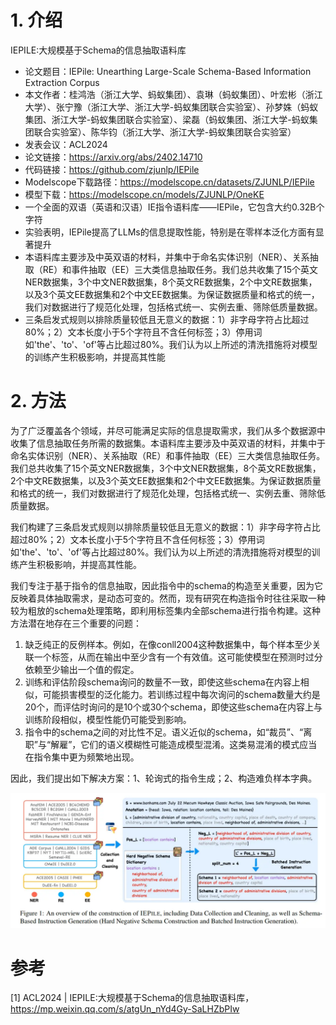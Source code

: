 # 1. 介绍

IEPILE:大规模基于Schema的信息抽取语料库
   - 论文题目：IEPile: Unearthing Large-Scale Schema-Based Information Extraction Corpus
   - 本文作者：桂鸿浩（浙江大学、蚂蚁集团）、袁琳（蚂蚁集团）、叶宏彬（浙江大学）、张宁豫（浙江大学、浙江大学-蚂蚁集团联合实验室）、孙梦姝（蚂蚁集团、浙江大学-蚂蚁集团联合实验室）、梁磊（蚂蚁集团、浙江大学-蚂蚁集团联合实验室）、陈华钧（浙江大学、浙江大学-蚂蚁集团联合实验室）
   - 发表会议：ACL2024
   - 论文链接：https://arxiv.org/abs/2402.14710
   - 代码链接：https://github.com/zjunlp/IEPile
   - Modelscope下载路径：https://modelscope.cn/datasets/ZJUNLP/IEPile
   - 模型下载：https://modelscope.cn/models/ZJUNLP/OneKE
   - 一个全面的双语（英语和汉语）IE指令语料库——IEPile，它包含大约0.32B个字符
   - 实验表明，IEPile提高了LLMs的信息提取性能，特别是在零样本泛化方面有显著提升
   - 本语料库主要涉及中英双语的材料，并集中于命名实体识别（NER）、关系抽取（RE）和事件抽取（EE）三大类信息抽取任务。我们总共收集了15个英文NER数据集，3个中文NER数据集，8个英文RE数据集，2个中文RE数据集，以及3个英文EE数据集和2个中文EE数据集。为保证数据质量和格式的统一，我们对数据进行了规范化处理，包括格式统一、实例去重、筛除低质量数据。
   - 三条启发式规则以排除质量较低且无意义的数据：1）非字母字符占比超过80%；2）文本长度小于5个字符且不含任何标签；3）停用词如'the'、'to'、'of'等占比超过80%。我们认为以上所述的清洗措施将对模型的训练产生积极影响，并提高其性能

# 2. 方法

为了广泛覆盖各个领域，并尽可能满足实际的信息提取需求，我们从多个数据源中收集了信息抽取任务所需的数据集。本语料库主要涉及中英双语的材料，并集中于命名实体识别（NER）、关系抽取（RE）和事件抽取（EE）三大类信息抽取任务。我们总共收集了15个英文NER数据集，3个中文NER数据集，8个英文RE数据集，2个中文RE数据集，以及3个英文EE数据集和2个中文EE数据集。为保证数据质量和格式的统一，我们对数据进行了规范化处理，包括格式统一、实例去重、筛除低质量数据。

我们构建了三条启发式规则以排除质量较低且无意义的数据：1）非字母字符占比超过80%；2）文本长度小于5个字符且不含任何标签；3）停用词如'the'、'to'、'of'等占比超过80%。我们认为以上所述的清洗措施将对模型的训练产生积极影响，并提高其性能。

我们专注于基于指令的信息抽取，因此指令中的schema的构造至关重要，因为它反映着具体抽取需求，是动态可变的。然而，现有研究在构造指令时往往采取一种较为粗放的schema处理策略，即利用标签集内全部schema进行指令构建。这种方法潜在地存在三个重要的问题：

1. 缺乏纯正的反例样本。例如，在像conll2004这种数据集中，每个样本至少关联一个标签，从而在输出中至少含有一个有效值。这可能使模型在预测时过分依赖至少输出一个值的假定。
2. 训练和评估阶段schema询问的数量不一致，即使这些schema在内容上相似，可能损害模型的泛化能力。若训练过程中每次询问的schema数量大约是20个，而评估时询问的是10个或30个schema，即使这些schema在内容上与训练阶段相似，模型性能仍可能受到影响。
3. 指令中的schema之间的对比性不足。语义近似的schema，如“裁员”、“离职”与“解雇”，它们的语义模糊性可能造成模型混淆。这类易混淆的模式应当在指令集中更为频繁地出现。

因此，我们提出如下解决方案：1、轮询式的指令生成；2、构造难负样本字典。

![](.06_IEPILE信息抽取大模型_images/构造流程.png)




# 参考

[1] ACL2024 | IEPILE:大规模基于Schema的信息抽取语料库，https://mp.weixin.qq.com/s/atgUn_nYd4Gy-SaLHZbPIw
